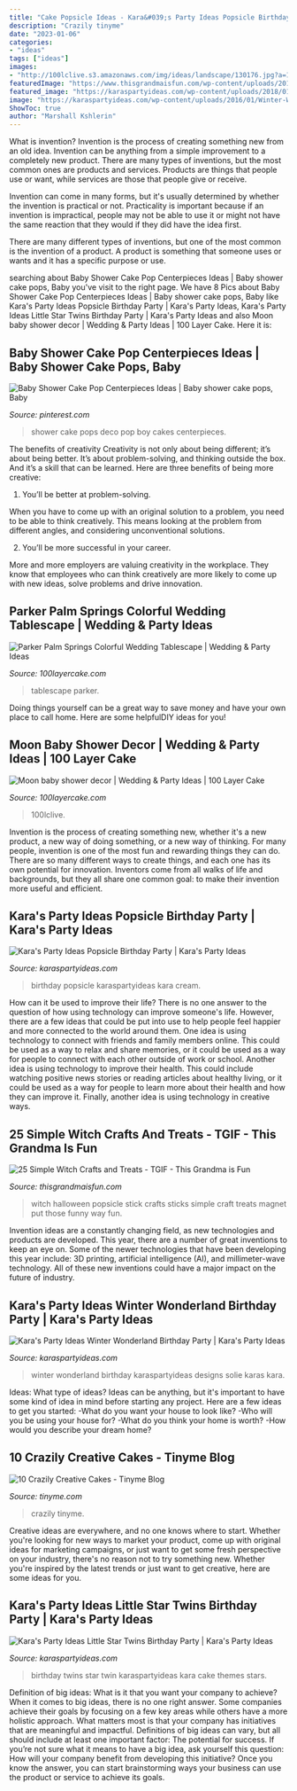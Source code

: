 ```yaml
---
title: "Cake Popsicle Ideas - Kara&#039;s Party Ideas Popsicle Birthday Party"
description: "Crazily tinyme"
date: "2023-01-06"
categories:
- "ideas"
tags: ["ideas"]
images:
- "http://100lclive.s3.amazonaws.com/img/ideas/landscape/130176.jpg?a=1591889267.6779"
featuredImage: "https://www.thisgrandmaisfun.com/wp-content/uploads/2015/09/popsicle-stick-witch.jpg"
featured_image: "https://karaspartyideas.com/wp-content/uploads/2018/01/Popsicle-Birthday-Party-via-Karas-Party-Ideas-KarasPartyIdeas.com10.jpg"
image: "https://karaspartyideas.com/wp-content/uploads/2016/01/Winter-Wonderland-Birthday-Party-via-Karas-Party-Ideas-KarasPartyIdeas.com2_.jpg"
ShowToc: true
author: "Marshall Kshlerin"
---
```



What is invention?
Invention is the process of creating something new from an old idea. Invention can be anything from a simple improvement to a completely new product. 
There are many types of inventions, but the most common ones are products and services. Products are things that people use or want, while services are those that people give or receive. 

Invention can come in many forms, but it's usually determined by whether the invention is practical or not. Practicality is important because if an invention is impractical, people may not be able to use it or might not have the same reaction that they would if they did have the idea first. 

There are many different types of inventions, but one of the most common is the invention of a product. A product is something that someone uses or wants and it has a specific purpose or use.

	

		
searching about Baby Shower Cake Pop Centerpieces Ideas | Baby shower cake pops, Baby you've visit to the right page. We have 8 Pics about Baby Shower Cake Pop Centerpieces Ideas | Baby shower cake pops, Baby like Kara&#039;s Party Ideas Popsicle Birthday Party | Kara&#039;s Party Ideas, Kara&#039;s Party Ideas Little Star Twins Birthday Party | Kara&#039;s Party Ideas and also Moon baby shower decor | Wedding &amp; Party Ideas | 100 Layer Cake. Here it is:
		
    
## Baby Shower Cake Pop Centerpieces Ideas | Baby Shower Cake Pops, Baby

<img loading=lazy src="https://i.pinimg.com/originals/9e/61/c8/9e61c8cc2921272e7d79ffd708669303.jpg" onerror="this.onerror=null;this.src='https://tse1.mm.bing.net/th?id=OIP.swxST9pTf0JASaSqROpnXQHaJ5&amp;pid=15.1';" alt="Baby Shower Cake Pop Centerpieces Ideas | Baby shower cake pops, Baby">

_Source: pinterest.com_

>shower cake pops deco pop boy cakes centerpieces. 

	

The benefits of creativity
Creativity is not only about being different; it’s about being better. It’s about problem-solving, and thinking outside the box. And it’s a skill that can be learned. Here are three benefits of being more creative:
1. You’ll be better at problem-solving.

When you have to come up with an original solution to a problem, you need to be able to think creatively. This means looking at the problem from different angles, and considering unconventional solutions.

2. You’ll be more successful in your career.

More and more employers are valuing creativity in the workplace. They know that employees who can think creatively are more likely to come up with new ideas, solve problems and drive innovation.

    
## Parker Palm Springs Colorful Wedding Tablescape | Wedding &amp; Party Ideas

<img loading=lazy src="http://100lclive.s3.amazonaws.com/img/ideas/landscape/130176.jpg?a=1591889267.6779" onerror="this.onerror=null;this.src='https://tse2.mm.bing.net/th?id=OIP.q7A-li6r_pDXV_H9Z1LDjwHaLH&amp;pid=15.1';" alt="Parker Palm Springs Colorful Wedding Tablescape | Wedding &amp; Party Ideas">

_Source: 100layercake.com_

>tablescape parker. 

	

Doing things yourself can be a great way to save money and have your own place to call home. Here are some helpfulDIY ideas for you!

    
## Moon Baby Shower Decor | Wedding &amp; Party Ideas | 100 Layer Cake

<img loading=lazy src="http://100lclive.s3.amazonaws.com/img/ideas/landscape/222456.jpg?a=1627216779.7575" onerror="this.onerror=null;this.src='https://tse3.mm.bing.net/th?id=OIP.wVFH4sp-r7sCfRGT_FVJewHaNJ&amp;pid=15.1';" alt="Moon baby shower decor | Wedding &amp; Party Ideas | 100 Layer Cake">

_Source: 100layercake.com_

>100lclive. 

	

Invention is the process of creating something new, whether it's a new product, a new way of doing something, or a new way of thinking. For many people, invention is one of the most fun and rewarding things they can do. There are so many different ways to create things, and each one has its own potential for innovation. Inventors come from all walks of life and backgrounds, but they all share one common goal: to make their invention more useful and efficient.

    
## Kara&#039;s Party Ideas Popsicle Birthday Party | Kara&#039;s Party Ideas

<img loading=lazy src="https://karaspartyideas.com/wp-content/uploads/2018/01/Popsicle-Birthday-Party-via-Karas-Party-Ideas-KarasPartyIdeas.com10.jpg" onerror="this.onerror=null;this.src='https://tse1.mm.bing.net/th?id=OIP.ks2LLpAxI8TzTvnpoPdHOwHaLH&amp;pid=15.1';" alt="Kara&#039;s Party Ideas Popsicle Birthday Party | Kara&#039;s Party Ideas">

_Source: karaspartyideas.com_

>birthday popsicle karaspartyideas kara cream. 

	

How can it be used to improve their life?
There is no one answer to the question of how using technology can improve someone's life. However, there are a few ideas that could be put into use to help people feel happier and more connected to the world around them. One idea is using technology to connect with friends and family members online. This could be used as a way to relax and share memories, or it could be used as a way for people to connect with each other outside of work or school. Another idea is using technology to improve their health. This could include watching positive news stories or reading articles about healthy living, or it could be used as a way for people to learn more about their health and how they can improve it. Finally, another idea is using technology in creative ways.

    
## 25 Simple Witch Crafts And Treats - TGIF - This Grandma Is Fun

<img loading=lazy src="https://www.thisgrandmaisfun.com/wp-content/uploads/2015/09/popsicle-stick-witch.jpg" onerror="this.onerror=null;this.src='https://tse3.mm.bing.net/th?id=OIP.8-WFHhKnteDlreE-M_mG4gHaJd&amp;pid=15.1';" alt="25 Simple Witch Crafts and Treats - TGIF - This Grandma is Fun">

_Source: thisgrandmaisfun.com_

>witch halloween popsicle stick crafts sticks simple craft treats magnet put those funny way fun. 

	

Invention ideas are a constantly changing field, as new technologies and products are developed. This year, there are a number of great inventions to keep an eye on. Some of the newer technologies that have been developing this year include: 3D printing, artificial intelligence (AI), and millimeter-wave technology. All of these new inventions could have a major impact on the future of industry.

    
## Kara&#039;s Party Ideas Winter Wonderland Birthday Party | Kara&#039;s Party Ideas

<img loading=lazy src="https://karaspartyideas.com/wp-content/uploads/2016/01/Winter-Wonderland-Birthday-Party-via-Karas-Party-Ideas-KarasPartyIdeas.com2_.jpg" onerror="this.onerror=null;this.src='https://tse3.mm.bing.net/th?id=OIP.3iMhOx0FutLMWtvo0dJ6nQHaLH&amp;pid=15.1';" alt="Kara&#039;s Party Ideas Winter Wonderland Birthday Party | Kara&#039;s Party Ideas">

_Source: karaspartyideas.com_

>winter wonderland birthday karaspartyideas designs solie karas kara. 

	

Ideas: What type of ideas?
Ideas can be anything, but it's important to have some kind of idea in mind before starting any project. Here are a few ideas to get you started: 
-What do you want your house to look like? 
-Who will you be using your house for? 
-What do you think your home is worth? 
-How would you describe your dream home?

    
## 10 Crazily Creative Cakes - Tinyme Blog

<img loading=lazy src="https://www.tinyme.com/blog/wp-content/uploads/10-crazily-creative-cakes/10-Crazily-Creative-Cakes-1-7.jpg" onerror="this.onerror=null;this.src='https://tse3.mm.bing.net/th?id=OIP.Fpp9Gfz8ItXU1ITUGWYmcAHaLJ&amp;pid=15.1';" alt="10 Crazily Creative Cakes - Tinyme Blog">

_Source: tinyme.com_

>crazily tinyme. 

	

Creative ideas are everywhere, and no one knows where to start. Whether you're looking for new ways to market your product, come up with original ideas for marketing campaigns, or just want to get some fresh perspective on your industry, there's no reason not to try something new. Whether you're inspired by the latest trends or just want to get creative, here are some ideas for you.

    
## Kara&#039;s Party Ideas Little Star Twins Birthday Party | Kara&#039;s Party Ideas

<img loading=lazy src="https://karaspartyideas.com/wp-content/uploads/2017/12/Little-Star-Twins-Birthday-Party-via-Karas-Party-Ideas-KarasPartyIdeas.com7_.jpg" onerror="this.onerror=null;this.src='https://tse2.mm.bing.net/th?id=OIP.2fX9fKgZA5UgbBOjkoK3BQHaLH&amp;pid=15.1';" alt="Kara&#039;s Party Ideas Little Star Twins Birthday Party | Kara&#039;s Party Ideas">

_Source: karaspartyideas.com_

>birthday twins star twin karaspartyideas kara cake themes stars. 

	

Definition of big ideas: What is it that you want your company to achieve?
When it comes to big ideas, there is no one right answer. Some companies achieve their goals by focusing on a few key areas while others have a more holistic approach. What matters most is that your company has initiatives that are meaningful and impactful. Definitions of big ideas can vary, but all should include at least one important factor: The potential for success. 
If you’re not sure what it means to have a big idea, ask yourself this question: How will your company benefit from developing this initiative? Once you know the answer, you can start brainstorming ways your business can use the product or service to achieve its goals.

